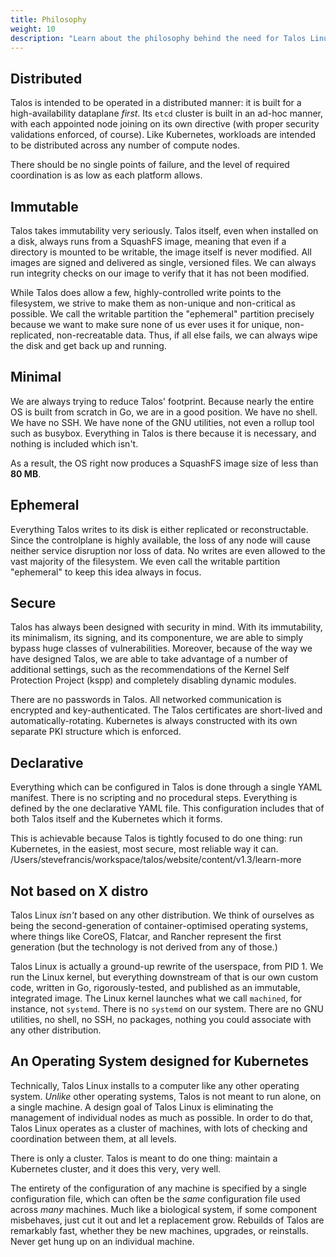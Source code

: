 ```yaml
---
title: Philosophy
weight: 10
description: "Learn about the philosophy behind the need for Talos Linux."
---
```


## Distributed

Talos is intended to be operated in a distributed manner: it is built for a high-availability dataplane _first_.
Its `etcd` cluster is built in an ad-hoc manner, with each appointed node joining on its own directive (with proper security validations enforced, of course).
Like Kubernetes, workloads are intended to be distributed across any number of compute nodes.

There should be no single points of failure, and the level of required coordination is as low as each platform allows.

## Immutable

Talos takes immutability very seriously.
Talos itself, even when installed on a disk, always runs from a SquashFS image, meaning that even if a directory is mounted to be writable, the image itself is never modified.
All images are signed and delivered as single, versioned files.
We can always run integrity checks on our image to verify that it has not been modified.

While Talos does allow a few, highly-controlled write points to the filesystem, we strive to make them as non-unique and non-critical as possible.
We call the writable partition the "ephemeral" partition precisely because we want to make sure none of us ever uses it for unique, non-replicated, non-recreatable data.
Thus, if all else fails, we can always wipe the disk and get back up and running.

## Minimal

We are always trying to reduce Talos' footprint.
Because nearly the entire OS is built from scratch in Go, we are
in a good position.
We have no shell.
We have no SSH.
We have none of the GNU utilities, not even a rollup tool such as busybox.
Everything in Talos is there because it is necessary, and
nothing is included which isn't.

As a result, the OS right now produces a SquashFS image size of less than **80 MB**.

## Ephemeral

Everything Talos writes to its disk is either replicated or reconstructable.
Since the controlplane is highly available, the loss of any node will cause
neither service disruption nor loss of data.
No writes are even allowed to the vast majority of the filesystem.
We even call the writable partition "ephemeral" to keep this idea always in
focus.

## Secure

Talos has always been designed with security in mind.
With its immutability, its minimalism, its signing, and its componenture, we are
able to simply bypass huge classes of vulnerabilities.
Moreover, because of the way we have designed Talos, we are able to take
advantage of a number of additional settings, such as the recommendations of the Kernel Self Protection Project (kspp) and completely disabling dynamic modules.

There are no passwords in Talos.
All networked communication is encrypted and key-authenticated.
The Talos certificates are short-lived and automatically-rotating.
Kubernetes is always constructed with its own separate PKI structure which is
enforced.

## Declarative

Everything which can be configured in Talos is done through a single YAML
manifest.
There is no scripting and no procedural steps.
Everything is defined by the one declarative YAML file.
This configuration includes that of both Talos itself and the Kubernetes which
it forms.

This is achievable because Talos is tightly focused to do one thing: run
Kubernetes, in the easiest, most secure, most reliable way it can.
/Users/stevefrancis/workspace/talos/website/content/v1.3/learn-more

## Not based on X distro

Talos Linux _isn't_ based on any other distribution.
We think of ourselves as being the second-generation of
container-optimised operating systems, where things like CoreOS, Flatcar, and Rancher represent the first generation (but the technology is not derived from any of those.)

Talos Linux is actually a ground-up rewrite of the userspace, from PID 1.
We run the Linux kernel, but everything downstream of that is our own custom
code, written in Go, rigorously-tested, and published as an immutable,
integrated image.
The Linux kernel launches what we call `machined`, for instance, not `systemd`.
There is no `systemd` on our system.
There are no GNU utilities, no shell, no SSH, no packages, nothing you could associate with
any other distribution.

## An Operating System designed for Kubernetes

Technically, Talos Linux installs to a computer like any other operating system.
_Unlike_ other operating systems, Talos is not meant to run alone, on a
single machine.
A design goal of Talos Linux is eliminating the management
of individual nodes as much as possible.
In order to do that, Talos Linux operates as a cluster of machines, with lots of
checking and coordination between them, at all levels.

There is only a cluster.
Talos is meant to do one thing:  maintain a Kubernetes cluster, and it does this
very, very well.

The entirety of the configuration of any machine is specified by a single
configuration file, which can often be the _same_ configuration file used
across _many_ machines.
Much like a biological system, if some component misbehaves, just cut it out and
let a replacement grow.
Rebuilds of Talos are remarkably fast, whether they be new machines, upgrades,
or reinstalls.
Never get hung up on an individual machine.
